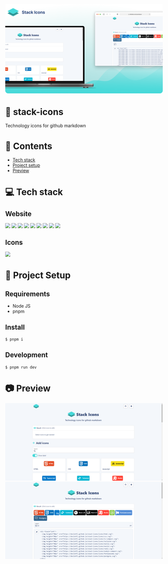 <img src="https://raw.githubusercontent.com/devlotfi/stack-icons/main/github-assets/github-banner.png">

# 📜 stack-icons
Technology icons for github markdown

# 📌 Contents
- [Tech stack](#-tech-stack)
- [Project setup](#-project-setup)
- [Preview](#-preview)

# 💻 Tech stack

## Website

<p float="left">
  <img height="50px" src="https://devlotfi.github.io/stack-icons/icons/html.svg">
  <img height="50px" src="https://devlotfi.github.io/stack-icons/icons/css.svg">
  <img height="50px" src="https://devlotfi.github.io/stack-icons/icons/ts.svg">
  <img height="50px" src="https://devlotfi.github.io/stack-icons/icons/tailwind.svg">
  <img height="50px" src="https://devlotfi.github.io/stack-icons/icons/react.svg">
  <img height="50px" src="https://devlotfi.github.io/stack-icons/icons/fontawesome.svg">
  <img height="50px" src="https://devlotfi.github.io/stack-icons/icons/formik.svg">
  <img height="50px" src="https://devlotfi.github.io/stack-icons/icons/heroui.svg">
  <img height="50px" src="https://devlotfi.github.io/stack-icons/icons/vite.svg">
</p>

## Icons

<p float="left">
  <img height="50px" src="https://devlotfi.github.io/stack-icons/icons/figma.svg">
</p>


# 📂 Project Setup

## Requirements
- Node JS
- pnpm

## Install

```bash
$ pnpm i
```

## Development

```bash
$ pnpm run dev
```

# 📷 Preview

<img src="https://raw.githubusercontent.com/devlotfi/stack-icons/main/github-assets/preview-1.png">
<img src="https://raw.githubusercontent.com/devlotfi/stack-icons/main/github-assets/preview-2.png">
